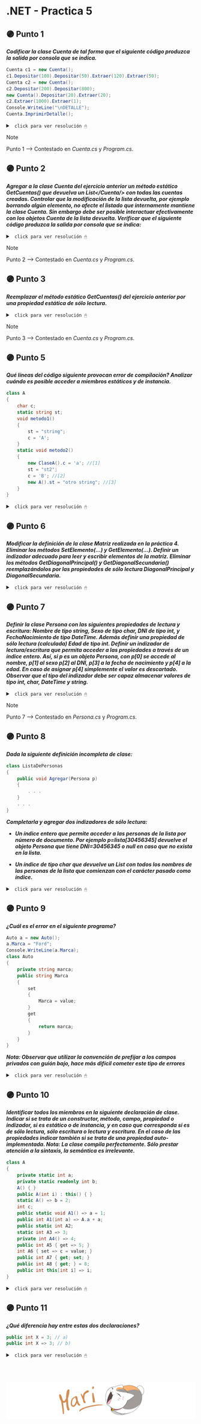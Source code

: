 # .NET - Practica 5


## 🟣 Punto 1

***Codificar la clase Cuenta de tal forma que el siguiente código produzca la salida por consola que se indica.***

~~~c#
Cuenta c1 = new Cuenta();
c1.Depositar(100).Depositar(50).Extraer(120).Extraer(50);
Cuenta c2 = new Cuenta();
c2.Depositar(200).Depositar(800);
new Cuenta().Depositar(20).Extraer(20);
c2.Extraer(1000).Extraer(1);
Console.WriteLine("\nDETALLE");
Cuenta.ImprimirDetalle();
~~~

<details><summary> <code> click para ver resolución 🖱 </code></summary><br>

~~~c#
class Cuenta
{
    public static int Id { get; set; }
    public double TotalDep { get; set; }
    public int Id_cuenta { get; set; }

    public static int CantDepositos { get; set; }
    public static int CantExtraciones { get; set; }
    public static int ExtDen { get; set; }
    
    private static double _monto_extracciones;
    private static double _monto_depositos;
    

    public Cuenta()
    {
        Id++;
        Id_cuenta = Id;
        Console.WriteLine($"Se creó la cuenta Id={Id_cuenta}");
    }

    public static double Extracciones
    {
        get
        {
            return _monto_extracciones;
        }
        set
        {
            _monto_extracciones = value;
        }
    }

    public static double Depositos
    {
        get
        {
            return _monto_depositos;
        }
        set
        {
            _monto_depositos = value;
        }
    }

    public Cuenta Depositar(double monto)
    {
        TotalDep += monto;
        CantDepositos++;
        Depositos += monto;
        Console.WriteLine($"Se depositó {monto} en la cuenta {Id_cuenta} (Saldo={TotalDep})");
        return this;
    }

    public Cuenta Extraer(double monto)
    {
        if (monto <= TotalDep)
        {
            TotalDep -= monto;
            CantExtraciones++;
            Extracciones += monto;
            Console.WriteLine($"Se extrajo {monto} de la cuenta {Id_cuenta} (Saldo={TotalDep})");
        }
        else
        {
            ExtDen++;
            Console.WriteLine("Operación denegada - Saldo insuficiente");
        }
        return this;
    }

    public static void ImprimirDetalle()
    {
        Console.WriteLine($"CUENTAS CREADAS: {Id}");
        Console.Write($"DEPOSITOS: {CantDepositos,7}  ");
        Console.WriteLine($" - Total depositado {_monto_depositos}");
        Console.Write($"EXTRACCIONES: {CantExtraciones,4}  ");
        Console.WriteLine($" - Total extraido {_monto_extracciones}");
        Console.WriteLine($"{"",20} - Saldo {(_monto_depositos - _monto_extracciones),-25}");
        Console.WriteLine($" * Se denegaron {ExtDen} extracciones por falta de fondos");
    }
}
~~~

</details>

>[!NOTE]
>
> Punto 1 --> Contestado en *Cuenta.cs* y *Program.cs*.

## 🟣 Punto 2

***Agregar a la clase Cuenta del ejercicio anterior un método estático GetCuentas() que devuelva un List</Cuenta/> con todas las cuentas creadas. Controlar que la modificación de la lista devuelta, por ejemplo borrando algún elemento, no afecte el listado que internamente mantiene la clase Cuenta. Sin embargo debe ser posible interactuar efectivamente con los objetos Cuenta de la lista devuelta. Verificar que el siguiente código produzca la salida por consola que se indica:***

<details><summary> <code> click para ver resolución 🖱 </code></summary><br>

~~~c#
public static List<Cuenta> lista {get;set;} = new List<Cuenta>();

//En el constructor solo añadimos la linea que añade una nueva Cuenta a la lista
public Cuenta()     
{
    Id++;
    Id_cuenta = Id;
    lista.Add(this);    // <-- ACA
    Console.WriteLine($"Se creó la cuenta Id={Id_cuenta}");
}

//Metodo estático
public static List<Cuenta> GetCuentas()
{
    List<Cuenta> aux = new List<Cuenta>();
    foreach (Cuenta obj in lista)
        aux.Add(obj);
    return aux;
}
~~~

</details>

>[!NOTE]
>
> Punto 2 --> Contestado en *Cuenta.cs* y *Program.cs*.

## 🟣 Punto 3

***Reemplazar el método estático GetCuentas() del ejercicio anterior por una propiedad estática de sólo lectura.***

<details><summary> <code> click para ver resolución 🖱 </code></summary><br>

~~~c#
//PROPIEDAD ESTÁTICA EN Cuenta.cs
public static List<Cuenta> GetCuentas
{
    get
    {
        List<Cuenta> aux = new List<Cuenta>();
        foreach (Cuenta obj in lista)
            aux.Add(obj);
        return aux;
    }
}

//CAMBIOS EN EL MAIN Program.cs
List<Cuenta> cuentas = Cuenta.GetCuentas(); // <-- ANTES con metodo GetCuentas()
cuentas = Cuenta.GetCuentas();
        
List<Cuenta> cuentas = Cuenta.GetCuentas; // <-- AHORA con propiedad GetCuentas
cuentas = Cuenta.GetCuentas;
~~~

</details>

>[!NOTE]
>
> Punto 3 --> Contestado en *Cuenta.cs* y *Program.cs*.

## 🟣 Punto 5

***Qué líneas del código siguiente provocan error de compilación? Analizar cuándo es posible acceder a miembros estáticos y de instancia.***

~~~c#
class A
{
    char c;
    static string st;
    void metodo1()
    {
        st = "string";
        c = 'A';
    }
    static void metodo2()
    {
        new ClaseA().c = 'a'; //[1]
        st = "st2";
        c = 'B'; //[2]
        new A().st = "otro string"; //[3]
    }
}
~~~

<details><summary> <code> click para ver resolución 🖱 </code></summary><br>

* [1] <i>El nombre del tipo o del espacio de nombres 'ClaseA' no se encontró.</i> Esto es porque la clase es A en lugar de ClaseA. Entonces <code>new ClaseA().c = 'a';</code> debe ser cambiado por <code>new A().c = 'a';</code>

* [2] <i>Se requiere una referencia de objeto para el campo, método o propiedad 'A.c' no estáticos.</i> Este error dado en la linea <code>c = 'B';</code> es porque quiero acceder a una variable de instancia dentro del metodo2() que es estático.

* [3] <i>No se puede obtener acceso al miembro 'A.st' con una referencia de instancia; califíquelo con un nombre de tipo en su lugar.</i> Este error dado en la linea <code>new A().st = "otro string";</code> se da porque quiero modificar una variable de instancia estática desde un método.

</details>

## 🟣 Punto 6

***Modificar la definición de la clase Matriz realizada en la práctica 4. Eliminar los métodos SetElemento(...) y GetElemento(...). Definir un indizador adecuado para leer y escribir elementos de la matriz. Eliminar los métodos GetDiagonalPrincipal() y GetDiagonalSecundaria() reemplazándolos por las propiedades de sólo lectura DiagonalPrincipal y DiagonalSecundaria.***

<details><summary> <code> click para ver resolución 🖱 </code></summary><br>

Eliminar los métodos SetElemento() y GetElemento()
~~~C#
public double[,] MiMatriz { get; set; }
~~~
Eliminar los métodos GetDiagonalPrincipal() y GetDiagonalSecundaria() reemplazándolos por las propiedades de sólo lectura DiagonalPrincipal y DiagonalSecundaria.
~~~C#
public double[] GetDiagonalPrincipal
{
    get
    {
        EsCuadrada(this.MiMatriz.GetLength(0), this.MiMatriz.GetLength(1));
        double[] diagPrinc = new double[this.MiMatriz.GetLength(0)];
        for (int i = 0; i < this.MiMatriz.GetLength(0); i++)
        {
            diagPrinc[i] = this.MiMatriz[i, i];
        }
        return diagPrinc;
    }
}

public double[] GetDiagonalSecundaria()
{
    Get{
        EsCuadrada(this.MiMatriz.GetLength(0), this.MiMatriz.GetLength(1));
        double[] diagSec = new double[this.MiMatriz.GetLength(0)];
        for (int i = 0; i < this.MiMatriz.GetLength(0); i++)
        {
            diagSec[i] = this.MiMatriz[i, this.MiMatriz.GetLength(0) - i - 1];
        }
        return diagSec;
    }
}
~~~

</details>

## 🟣 Punto 7

***Definir la clase Persona con las siguientes propiedades de lectura y escritura: Nombre de tipo string, Sexo de tipo char, DNI de tipo int, y FechaNacimiento de tipo DateTime. Además definir una propiedad de sólo lectura (calculada) Edad de tipo int. Definir un indizador de lectura/escritura que permita acceder a las propiedades a través de un índice entero. Así, si p es un objeto Persona, con p[0] se accede al nombre, p[1] al sexo p[2] al DNI, p[3] a la fecha de nacimiento y p[4] a la edad. En caso de asignar p[4] simplemente el valor es descartado. Observar que el tipo del indizador debe ser capaz almacenar valores de tipo int, char, DateTime y string.***

<details><summary> <code> click para ver resolución 🖱 </code></summary><br>

~~~C#
class Persona
{
    public string Nombre { get; set; }
    public char Sexo { get; set; }
    public int DNI { get; set; }
    public DateTime FechaNac { get; set; }

    public Persona()
    {
        Nombre = "";
    }

    public int Edad
    {
        get
        {
            DateTime hoy = DateTime.Now;
            int edad = hoy.Year - FechaNac.Year;
            if (hoy.Month < FechaNac.Month)
            {
                edad--;
            }
            else if (hoy.Month == FechaNac.Month)
            {
                if (hoy.Day < FechaNac.Day)
                {
                    edad--;
                }
            }
            return edad;
        }
    }

    public object this[int i]
    {
        get
        {
            if (i == 0) return Nombre;
            else if (i == 1) return Sexo;
            else if (i == 2) return DNI;
            else if (i == 3) return FechaNac;
            else return Edad;
        }
        set
        {
            if (i == 0) Nombre = (string)value;
            else if (i == 1) Sexo = (char)value;
            else if (i == 2) DNI = (int)value;
            else if (i == 3) FechaNac = (DateTime)value;
        }
    }
}
~~~

El Main (en Program.cs)

~~~c#
Persona p = new Persona();
p[0] = "Maria Paez";
p[1] = 'F';
p[2] = 30326545;
p[3] = new DateTime(1980, 08, 12);
Console.WriteLine($"Nombre: {p[0]}");
Console.WriteLine("Sexo: {0}", p[1].Equals('M') ? "Masculino" : "Femenino");
Console.WriteLine($"DNI: {p[2]}");
Console.WriteLine($"Nacimiento: {p[3]:dd/MM/yyyy}");
Console.WriteLine($"Edad: {p[4]}");
~~~
</details>

>[!NOTE]
>
> Punto 7 --> Contestado en *Persona.cs* y *Program.cs*.

## 🟣 Punto 8

***Dada la siguiente definición incompleta de clase:***

~~~c#
class ListaDePersonas
{
    public void Agregar(Persona p)
    {
        . . .
    }
    . . .
}
~~~

***Completarla y agregar dos indizadores de sólo lectura:***
 
* ***Un índice entero que permite acceder a las personas de la lista por número de documento. Por ejemplo p=lista[30456345] devuelve el objeto Persona que tiene DNI=30456345 o null en caso que no exista en la lista.***

* ***Un índice de tipo char que devuelve un List<string> con todos los nombres de las personas de la lista que comienzan con el carácter pasado como índice.***

<details><summary> <code> click para ver resolución 🖱 </code></summary><br>
</details>

## 🟣 Punto 9

***¿Cuál es el error en el siguiente programa?***

~~~c#
Auto a = new Auto();
a.Marca = "Ford";
Console.WriteLine(a.Marca);
class Auto
{
    private string marca;
    public string Marca
    {
        set
        {
            Marca = value;
        }
        get
        {
            return marca;
        }
    }
}
~~~

***Nota: Observar que utilizar la convención de prefijar a los campos privados con guión bajo, hace más difícil cometer este tipo de errores***

<details><summary> <code> click para ver resolución 🖱 </code></summary><br>
</details>

## 🟣 Punto 10

***Identificar todos los miembros en la siguiente declaración de clase. Indicar si se trata de un constructor, método, campo, propiedad o indizador, si es estático o de instancia, y en caso que corresponda si es de sólo lectura, sólo escritura o lectura y escritura. En el caso de las propiedades indicar también si se trata de una propiedad auto-implementada. Nota: La clase compila perfectamente. Sólo prestar atención a la sintaxis, la semántica es irrelevante.***

~~~c#
class A
{
    private static int a;
    private static readonly int b;
    A() { }
    public A(int i) : this() { }
    static A() => b = 2;
    int c;
    public static void A1() => a = 1;
    public int A1(int a) => A.a + a;
    public static int A2;
    static int A3 => 3;
    private int A4() => 4;
    public int A5 { get => 5; }
    int A6 { set => c = value; }
    public int A7 { get; set; }
    public int A8 { get; } = 8;
    public int this[int i] => i;
}
~~~

<details><summary> <code> click para ver resolución 🖱 </code></summary><br>
</details>

## 🟣 Punto 11

***¿Qué diferencia hay entre estas dos declaraciones?***

~~~c#
public int X = 3; // a)
public int X => 3; // b)
~~~

<details><summary> <code> click para ver resolución 🖱 </code></summary><br>

La diferencia entre ambas declaraciones es que la primera <code>public int X = 3;</code> es una variable pública de tipo entero a la cual se le asigna el 3 y la segunda <code>public int X => 3;</code> es una Propiedad de solo lectura que retorna un 3. 

</details>

<br>
<br>
<br>


<p><img align="center" src="https://github.com/Marimari2342/Marimari2342/blob/main/firmagith.png" alt="marigit"/></p>